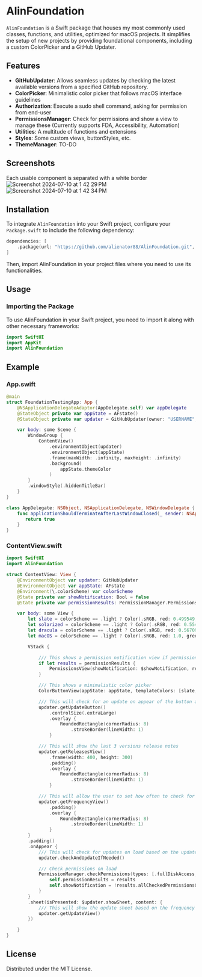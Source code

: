 # AlinFoundation

`AlinFoundation` is a Swift package that houses my most commonly used classes, functions, and utilities, optimized for macOS projects. It simplifies the setup of new projects by providing foundational components, including a custom ColorPicker and a GitHub Updater.

## Features

- **GitHubUpdater**: Allows seamless updates by checking the latest available versions from a specified GitHub repository.
- **ColorPicker**: Minimalistic color picker that follows macOS interface guidelines
- **Authorization**: Execute a sudo shell command, asking for permission from end-user
- **PermissionsManager**: Check for permissions and show a view to manage these (Currently supports FDA, Accessibility, Automation)
- **Utilities**: A multitude of functions and extensions
- **Styles**: Some custom views, buttonStyles, etc.
- **ThemeManager**: TO-DO



## Screenshots
Each usable component is separated with a white border
![Screenshot 2024-07-10 at 1 42 29 PM](https://github.com/alienator88/AlinFoundation/assets/6263626/6d5900e0-78b6-43fb-bbf7-56405a1c672f)
![Screenshot 2024-07-10 at 1 42 34 PM](https://github.com/alienator88/AlinFoundation/assets/6263626/dd4420c0-b0c6-4fc8-9617-1db25884ec40)



## Installation

To integrate `AlinFoundation` into your Swift project, configure your `Package.swift` to include the following dependency:

```swift
dependencies: [
    .package(url: "https://github.com/alienator88/AlinFoundation.git", from: "1.0.0")
]
```
Then, import AlinFoundation in your project files where you need to use its functionalities.

## Usage

### Importing the Package

To use AlinFoundation in your Swift project, you need to import it along with other necessary frameworks:
```swift
import SwiftUI
import AppKit
import AlinFoundation
```

## Example

### App.swift
```swift
@main
struct FoundationTestingApp: App {
    @NSApplicationDelegateAdaptor(AppDelegate.self) var appDelegate
    @StateObject private var appState = AFstate()
    @StateObject private var updater = GitHubUpdater(owner: "USERNAME", repo: "REPO")

    var body: some Scene {
        WindowGroup {
            ContentView()
                .environmentObject(updater)
                .environmentObject(appState)
                .frame(maxWidth: .infinity, maxHeight: .infinity)
                .background(
                    appState.themeColor
                )
        }
        .windowStyle(.hiddenTitleBar)
    }
}

class AppDelegate: NSObject, NSApplicationDelegate, NSWindowDelegate {
    func applicationShouldTerminateAfterLastWindowClosed(_ sender: NSApplication) -> Bool {
       return true
    }
}
```

### ContentView.swift
```swift
import SwiftUI
import AlinFoundation

struct ContentView: View {
    @EnvironmentObject var updater: GitHubUpdater
    @EnvironmentObject var appState: AFstate
    @Environment(\.colorScheme) var colorScheme
    @State private var showNotification: Bool = false
    @State private var permissionResults: PermissionManager.PermissionsCheckResults?

    var body: some View {
        let slate = colorScheme == .light ? Color(.sRGB, red: 0.499549, green: 0.545169, blue: 0.682028, opacity: 1) : Color(.sRGB, red: 0.188143, green: 0.208556, blue: 0.262679, opacity: 1)
        let solarized = colorScheme == .light ? Color(.sRGB, red: 0.554372, green: 0.6557, blue: 0.734336, opacity: 1) : Color(.sRGB, red: 0.117257, green: 0.22506, blue: 0.249171, opacity: 1)
        let dracula = colorScheme == .light ? Color(.sRGB, red: 0.567094, green: 0.562125, blue: 0.81285, opacity: 1) : Color(.sRGB, red: 0.268614, green: 0.264737, blue: 0.383503, opacity: 1)
        let macOS = colorScheme == .light ? Color(.sRGB, red: 1.0, green: 1.0, blue: 1.0, opacity: 1) : Color(.sRGB, red: 0.149, green: 0.149, blue: 0.149, opacity: 1)

        VStack {

            /// This shows a permission notification view if permissions are missing
            if let results = permissionResults {
                PermissionsView(showNotification: $showNotification, results: results)
            }

            /// This shows a minimalistic color picker
            ColorButtonView(appState: appState, templateColors: [slate, solarized, dracula, macOS])

            /// This will check for an update on appear of the button and show if there's one available or not in the label
            updater.getUpdateButton()
                .controlSize(.extraLarge)
                .overlay {
                    RoundedRectangle(cornerRadius: 8)
                        .strokeBorder(lineWidth: 1)
                }

            /// This will show the last 3 versions release notes
            updater.getReleasesView()
                .frame(width: 400, height: 300)
                .padding()
                .overlay {
                    RoundedRectangle(cornerRadius: 8)
                        .strokeBorder(lineWidth: 1)
                }

            /// This will allow the user to set how often to check for updates
            updater.getFrequencyView()
                .padding()
                .overlay {
                    RoundedRectangle(cornerRadius: 8)
                        .strokeBorder(lineWidth: 1)
                }
        }
        .padding()
        .onAppear {
            /// This will check for updates on load based on the update frequency
            updater.checkAndUpdateIfNeeded()

            /// Check permissions on load
            PermissionManager.checkPermissions(types: [.fullDiskAccess, .accessibility]) { results in
                self.permissionResults = results
                self.showNotification = !results.allCheckedPermissionsGranted
            }
        }
        .sheet(isPresented: $updater.showSheet, content: {
            /// This will show the update sheet based on the frequency check function only
            updater.getUpdateView()
        })

    }
}
```

## License

Distributed under the MIT License.
